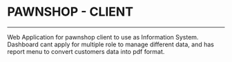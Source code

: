 # PAWNSHOP - CLIENT

---

Web Application for pawnshop client to use as Information System. Dashboard cant apply for multiple role to manage different data, and has report menu to convert customers data into pdf format.
